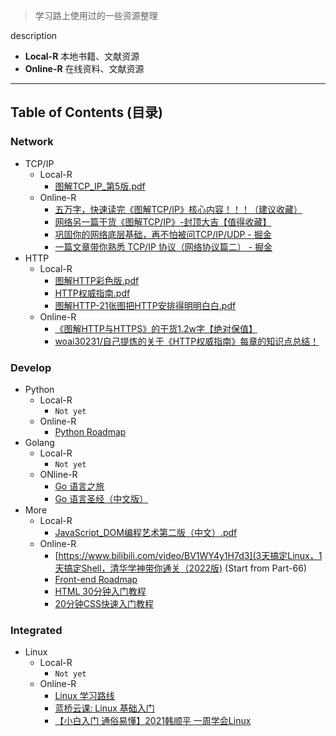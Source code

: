 > 学习路上使用过的一些资源整理

description
- **Local-R** 本地书籍、文献资源
- **Online-R** 在线资料、文献资源

---

## Table of Contents (目录)

### Network

- TCP/IP
  - Local-R
    - [图解TCP_IP_第5版.pdf](Network/图解TCP_IP_第5版.pdf)
  - Online-R
    - [五万字，快速读完《图解TCP/IP》核心内容！！！（建议收藏）](https://blog.csdn.net/qq_59392324/article/details/120698235)
    - [网络另一篇干货《图解TCP/IP》-封顶大吉【值得收藏】](https://juejin.cn/post/6928280495310503944)
    - [巩固你的网络底层基础，再不怕被问TCP/IP/UDP - 掘金](https://juejin.cn/post/6994274756652433421)
    - [一篇文章带你熟悉 TCP/IP 协议（网络协议篇二） - 掘金](https://juejin.cn/post/6844903510509633550)
- HTTP
  - Local-R
    - [图解HTTP彩色版.pdf](Network/图解HTTP彩色版.pdf)
    - [HTTP权威指南.pdf](Network/HTTP权威指南.pdf)
    - [图解HTTP-21张图把HTTP安排得明明白白.pdf](Network/图解HTTP-21张图把HTTP安排得明明白白.pdf)
  - Online-R
    - [《图解HTTP与HTTPS》的干货1.2w字【绝对保值】](https://juejin.cn/post/6900511779869327373)
    - [woai30231/自己提炼的关于《HTTP权威指南》每章的知识点总结！](https://github.com/woai30231/http)

### Develop

- Python
  - Local-R
    - `Not yet`
  - Online-R
    - [Python Roadmap](https://github.com/liyupi/code-roadmap/blob/main/docs/roadmap/Python%E5%AD%A6%E4%B9%A0%E8%B7%AF%E7%BA%BF.md)
- Golang
  - Local-R
    - `Not yet`
  - ONline-R
    - [Go 语言之旅](https://tour.go-zh.org/welcome/1)
    - [Go 语言圣经（中文版）](https://gopl-zh.github.io/index.html)
- More
  - Local-R
    - [JavaScript_DOM编程艺术第二版（中文）.pdf](JavaScript/JavaScript_DOM编程艺术第二版（中文）.pdf)
  - Online-R
    - [https://www.bilibili.com/video/BV1WY4y1H7d3](3天搞定Linux，1天搞定Shell，清华学神带你通关（2022版) (Start from Part-66)
    - [Front-end Roadmap](https://github.com/liyupi/code-roadmap/blob/main/docs/roadmap/%E5%89%8D%E7%AB%AF%E5%AD%A6%E4%B9%A0%E8%B7%AF%E7%BA%BF.md)
    - [HTML 30分钟入门教程](https://deerchao.cn/tutorials/html/html.htm)
    - [20分钟CSS快速入门教程](https://www.bilibili.com/video/BV1mS4y1Z7Ga)

### Integrated

- Linux
  - Local-R
    - `Not yet`
  - Online-R
    - [Linux 学习路线](https://github.com/liyupi/code-roadmap/blob/main/docs/roadmap/Linux%E5%AD%A6%E4%B9%A0%E8%B7%AF%E7%BA%BF.md)
    - [蓝桥云课: Linux 基础入门](https://www.lanqiao.cn/courses/1)
    - [【小白入门 通俗易懂】2021韩顺平 一周学会Linux](https://www.bilibili.com/video/BV1Sv411r7vd)